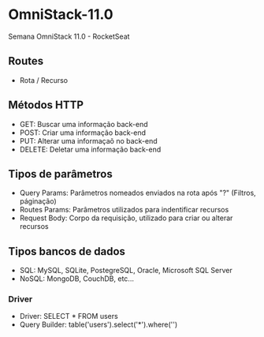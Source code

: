 # OmniStack-11.0
Semana OmniStack 11.0 - RocketSeat

## Routes
  * Rota / Recurso

## Métodos HTTP
  * GET: Buscar uma informação back-end
  * POST: Criar uma informação back-end
  * PUT: Alterar uma informaçaõ no back-end
  * DELETE: Deletar uma informação back-end

## Tipos de parâmetros
  * Query Params: Parâmetros nomeados enviados na rota após "?" (Filtros, páginação)
  * Routes Params: Parâmetros utilizados para indentificar recursos 
  * Request Body: Corpo da requisição, utilizado para criar ou alterar recursos

## Tipos bancos de dados
 * SQL: MySQL, SQLite, PostegreSQL, Oracle, Microsoft SQL Server
 * NoSQL: MongoDB, CouchDB, etc...
  ### Driver
   * Driver: SELECT * FROM users
   * Query Builder: table('users').select('*').where('')